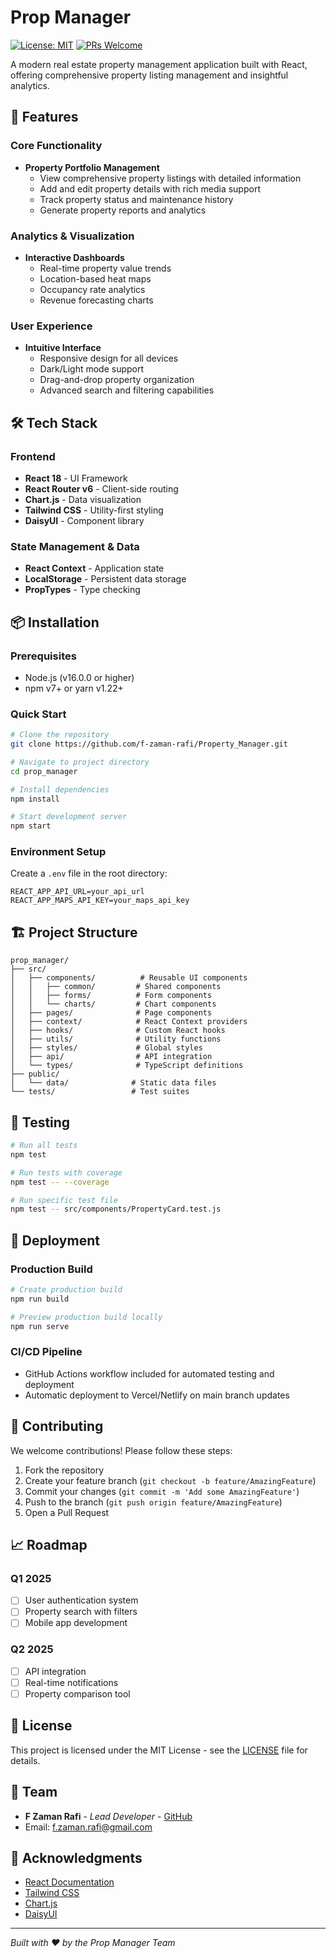 # Prop Manager

[![License: MIT](https://img.shields.io/badge/License-MIT-yellow.svg)](https://opensource.org/licenses/MIT)
[![PRs Welcome](https://img.shields.io/badge/PRs-welcome-brightgreen.svg)](http://makeapullrequest.com)

A modern real estate property management application built with React, offering comprehensive property listing management and insightful analytics.



## 🚀 Features

### Core Functionality
- **Property Portfolio Management**
  - View comprehensive property listings with detailed information
  - Add and edit property details with rich media support
  - Track property status and maintenance history
  - Generate property reports and analytics

### Analytics & Visualization
- **Interactive Dashboards**
  - Real-time property value trends
  - Location-based heat maps
  - Occupancy rate analytics
  - Revenue forecasting charts

### User Experience
- **Intuitive Interface**
  - Responsive design for all devices
  - Dark/Light mode support
  - Drag-and-drop property organization
  - Advanced search and filtering capabilities

## 🛠️ Tech Stack

### Frontend
- **React 18** - UI Framework
- **React Router v6** - Client-side routing
- **Chart.js** - Data visualization
- **Tailwind CSS** - Utility-first styling
- **DaisyUI** - Component library

### State Management & Data
- **React Context** - Application state
- **LocalStorage** - Persistent data storage
- **PropTypes** - Type checking

## 📦 Installation

### Prerequisites
- Node.js (v16.0.0 or higher)
- npm v7+ or yarn v1.22+

### Quick Start
```bash
# Clone the repository
git clone https://github.com/f-zaman-rafi/Property_Manager.git

# Navigate to project directory
cd prop_manager

# Install dependencies
npm install

# Start development server
npm start
```

### Environment Setup
Create a `.env` file in the root directory:
```env
REACT_APP_API_URL=your_api_url
REACT_APP_MAPS_API_KEY=your_maps_api_key
```

## 🏗️ Project Structure
```
prop_manager/
├── src/
│   ├── components/          # Reusable UI components
│   │   ├── common/         # Shared components
│   │   ├── forms/          # Form components
│   │   └── charts/         # Chart components
│   ├── pages/              # Page components
│   ├── context/            # React Context providers
│   ├── hooks/              # Custom React hooks
│   ├── utils/              # Utility functions
│   ├── styles/             # Global styles
│   ├── api/                # API integration
│   └── types/              # TypeScript definitions
├── public/
│   └── data/              # Static data files
└── tests/                 # Test suites
```

## 🧪 Testing

```bash
# Run all tests
npm test

# Run tests with coverage
npm test -- --coverage

# Run specific test file
npm test -- src/components/PropertyCard.test.js
```

## 🚀 Deployment

### Production Build
```bash
# Create production build
npm run build

# Preview production build locally
npm run serve
```

### CI/CD Pipeline
- GitHub Actions workflow included for automated testing and deployment
- Automatic deployment to Vercel/Netlify on main branch updates

## 🤝 Contributing

We welcome contributions! Please follow these steps:

1. Fork the repository
2. Create your feature branch (`git checkout -b feature/AmazingFeature`)
3. Commit your changes (`git commit -m 'Add some AmazingFeature'`)
4. Push to the branch (`git push origin feature/AmazingFeature`)
5. Open a Pull Request

## 📈 Roadmap

### Q1 2025
- [ ] User authentication system
- [ ] Property search with filters
- [ ] Mobile app development

### Q2 2025
- [ ] API integration
- [ ] Real-time notifications
- [ ] Property comparison tool

## 📝 License

This project is licensed under the MIT License - see the [LICENSE](LICENSE) file for details.

## 👥 Team

- **F Zaman Rafi** - *Lead Developer* - [GitHub](https://github.com/f-zaman-rafi)
- Email: f.zaman.rafi@gmail.com

## 🙏 Acknowledgments

- [React Documentation](https://reactjs.org/)
- [Tailwind CSS](https://tailwindcss.com/)
- [Chart.js](https://www.chartjs.org/)
- [DaisyUI](https://daisyui.com/)

---

*Built with ❤️ by the Prop Manager Team*